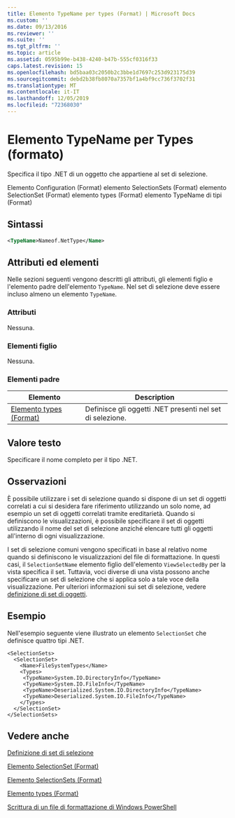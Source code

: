 ```yaml
---
title: Elemento TypeName per types (Format) | Microsoft Docs
ms.custom: ''
ms.date: 09/13/2016
ms.reviewer: ''
ms.suite: ''
ms.tgt_pltfrm: ''
ms.topic: article
ms.assetid: 0595b99e-b438-4240-b47b-555cf0316f33
caps.latest.revision: 15
ms.openlocfilehash: bd5baa03c2050b2c3bbe1d7697c253d923175d39
ms.sourcegitcommit: debd2b38fb8070a7357bf1a4bf9cc736f3702f31
ms.translationtype: MT
ms.contentlocale: it-IT
ms.lasthandoff: 12/05/2019
ms.locfileid: "72368030"
---
```

# <a name="typename-element-for-types-format"></a>Elemento TypeName per Types (formato)

Specifica il tipo .NET di un oggetto che appartiene al set di selezione.

Elemento Configuration (Format) elemento SelectionSets (Format) elemento SelectionSet (Format) elemento types (Format) elemento TypeName di tipi (Format)

## <a name="syntax"></a>Sintassi

```xml
<TypeName>Nameof.NetType</Name>
```

## <a name="attributes-and-elements"></a>Attributi ed elementi

Nelle sezioni seguenti vengono descritti gli attributi, gli elementi figlio e l'elemento padre dell'elemento `TypeName`. Nel set di selezione deve essere incluso almeno un elemento `TypeName`.

### <a name="attributes"></a>Attributi

Nessuna.

### <a name="child-elements"></a>Elementi figlio

Nessuna.

### <a name="parent-elements"></a>Elementi padre

|Elemento|Description|
|-------------|-----------------|
|[Elemento types (Format)](./types-element-for-selectionset-format.md)|Definisce gli oggetti .NET presenti nel set di selezione.|

## <a name="text-value"></a>Valore testo

Specificare il nome completo per il tipo .NET.

## <a name="remarks"></a>Osservazioni

È possibile utilizzare i set di selezione quando si dispone di un set di oggetti correlati a cui si desidera fare riferimento utilizzando un solo nome, ad esempio un set di oggetti correlati tramite ereditarietà. Quando si definiscono le visualizzazioni, è possibile specificare il set di oggetti utilizzando il nome del set di selezione anziché elencare tutti gli oggetti all'interno di ogni visualizzazione.

I set di selezione comuni vengono specificati in base al relativo nome quando si definiscono le visualizzazioni del file di formattazione. In questi casi, il `SelectionSetName` elemento figlio dell'elemento `ViewSelectedBy` per la vista specifica il set. Tuttavia, voci diverse di una vista possono anche specificare un set di selezione che si applica solo a tale voce della visualizzazione. Per ulteriori informazioni sui set di selezione, vedere [definizione di set di oggetti](./defining-selection-sets.md).

## <a name="example"></a>Esempio

Nell'esempio seguente viene illustrato un elemento `SelectionSet` che definisce quattro tipi .NET.

```
<SelectionSets>
  <SelectionSet>
    <Name>FileSystemTypes</Name>
    <Types>
     <TypeName>System.IO.DirectoryInfo</TypeName>
     <TypeName>System.IO.FileInfo</TypeName>
     <TypeName>Deserialized.System.IO.DirectoryInfo</TypeName>
     <TypeName>Deserialized.System.IO.FileInfo</TypeName>
    </Types>
  </SelectionSet>
</SelectionSets>
```

## <a name="see-also"></a>Vedere anche

[Definizione di set di selezione](./defining-selection-sets.md)

[Elemento SelectionSet (Format)](./selectionset-element-format.md)

[Elemento SelectionSets (Format)](./selectionsets-element-format.md)

[Elemento types (Format)](./types-element-for-selectionset-format.md)

[Scrittura di un file di formattazione di Windows PowerShell](./writing-a-powershell-formatting-file.md)
